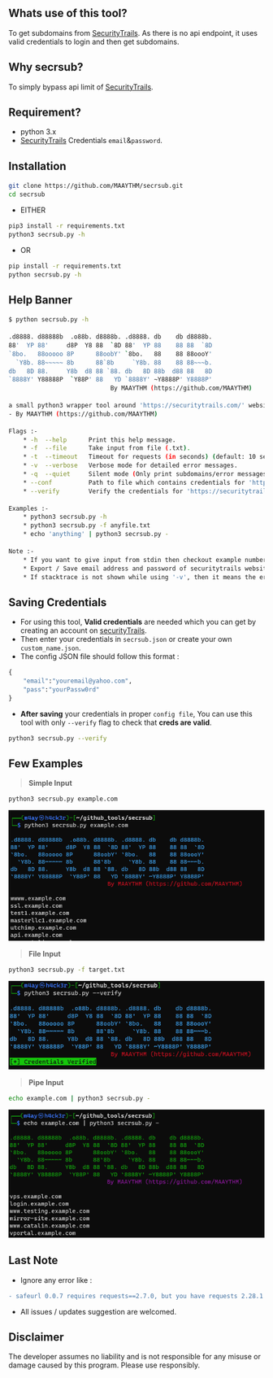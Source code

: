 ## Whats use of this tool?
To get subdomains from [SecurityTrails](https://securitytrails.com/). As there is no api endpoint, it uses valid credentials to login and then get subdomains.

## Why secrsub?
To simply bypass api limit of [SecurityTrails](https://securitytrails.com/).

## Requirement?
* python 3.x
* [SecurityTrails](https://securitytrails.com/) Credentials `email`&`password`.

## Installation
```bash
git clone https://github.com/MAAYTHM/secrsub.git
cd secrsub
```
* EITHER
```bash
pip3 install -r requirements.txt
python3 secrsub.py -h
```
* OR
```bash
pip install -r requirements.txt
python secrsub.py -h
```

## Help Banner
```bash
$ python secrsub.py -h

.d8888. d88888b  .o88b. d8888b. .d8888. db    db d8888b. 
88'  YP 88'     d8P  Y8 88  `8D 88'  YP 88    88 88  `8D 
`8bo.   88ooooo 8P      88oobY' `8bo.   88    88 88oooY' 
  `Y8b. 88~~~~~ 8b      88`8b     `Y8b. 88    88 88~~~b. 
db   8D 88.     Y8b  d8 88 `88. db   8D 88b  d88 88   8D 
`8888Y' Y88888P  `Y88P' 88   YD `8888Y' ~Y8888P' Y8888P'
                            By MAAYTHM (https://github.com/MAAYTHM)

a small python3 wrapper tool around 'https://securitytrails.com/' website to find subdomains
- By MAAYTHM (https://github.com/MAAYTHM)

Flags :-
    * -h  --help      Print this help message.
    * -f  --file      Take input from file (.txt).
    * -t  --timeout   Timeout for requests (in seconds) (default: 10 seconds).
    * -v  --verbose   Verbose mode for detailed error messages.
    * -q  --quiet     Silent mode (Only print subdomains/error messages).
    * --conf          Path to file which contains credentials for 'https://securitytrails.com/' (.json) (default - './secrsub.json').
    * --verify        Verify the credentials for 'https://securitytrails.com/'

Examples :-
    * python3 secrsub.py -h
    * python3 secrsub.py -f anyfile.txt
    * echo 'anything' | python3 secrsub.py -

Note :-
    * If you want to give input from stdin then checkout example number 3 (above).
    * Export / Save email address and password of securitytrails website (https://securitytrails.com/app/auth/login) in 'secrsub.json'.
    * If stacktrace is not shown while using '-v', then it means the error is explained only with the single line printed with '[-] Error'.
```

## Saving Credentials
* For using this tool, **Valid credentials** are needed which you can get by creating an account on [securityTrails](https://securitytrails.com/app/signup).
* Then enter your credentials in `secrsub.json` or create your own `custom_name.json`.
* The config JSON file should follow this format :
```python
{
    "email":"youremail@yahoo.com",
    "pass":"yourPassw0rd"
}
```
* **After saving** your credentials in proper `config file`, You can use this tool with only `--verify` flag to check that **creds are valid**.
```bash
python3 secrsub.py --verify
```

## Few Examples
> **Simple Input**
```bash
python3 secrsub.py example.com
```
![1.png](https://github.com/MAAYTHM/secrsub/raw/main/images/1.png)

> **File Input**
```bash
python3 secrsub.py -f target.txt
```
![3.png](https://github.com/MAAYTHM/secrsub/raw/main/images/3.png)

> **Pipe Input**
```bash
echo example.com | python3 secrsub.py -
```
![2.png](https://github.com/MAAYTHM/secrsub/raw/main/images/2.png)

## Last Note
* Ignore any error like :
```diff
- safeurl 0.0.7 requires requests==2.7.0, but you have requests 2.28.1 which is incompatible.
```
* All issues / updates suggestion are welcomed.

## Disclaimer
The developer assumes no liability and is not responsible for any misuse or damage caused by this program. Please use responsibly.
